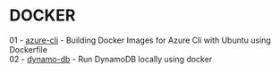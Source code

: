 # DOCKER

01 - [azure-cli](azure-cli) - Building Docker Images for Azure Cli with Ubuntu using Dockerfile </br>
02 - [dynamo-db](dynamodb) - Run DynamoDB locally using docker
